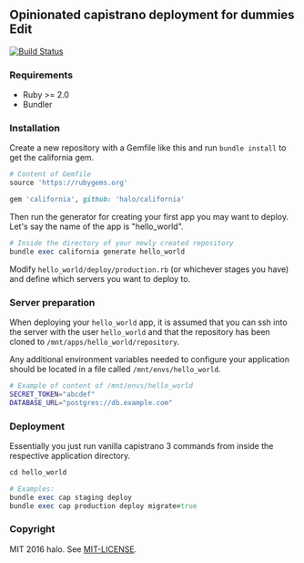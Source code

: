 ## Opinionated capistrano deployment for dummies Edit

[![Build Status](https://travis-ci.org/halo/california.svg?branch=master)](https://travis-ci.org/halo/california)

### Requirements

* Ruby >= 2.0
* Bundler

### Installation

Create a new repository with a Gemfile like this and run `bundle install` to get the california gem.

```ruby
# Content of Gemfile
source 'https://rubygems.org'

gem 'california', github: 'halo/california'
```

Then run the generator for creating your first app you may want to deploy.
Let's say the name of the app is "hello_world".

```ruby
# Inside the directory of your newly created repository
bundle exec california generate hello_world
```

Modify `hello_world/deploy/production.rb` (or whichever stages you have) and define which servers you want to deploy to.

### Server preparation

When deploying your `hello_world` app, it is assumed that you can ssh into the server with the user `hello_world` and that the repository has been cloned to `/mnt/apps/hello_world/repository`.

Any additional environment variables needed to configure your application should be located in a file called `/mnt/envs/hello_world`.

```bash
# Example of content of /mnt/envs/hello_world
SECRET_TOKEN="abcdef"
DATABASE_URL="postgres://db.example.com"
```

### Deployment

Essentially you just run vanilla capistrano 3 commands from inside the respective application directory.

```ruby
cd hello_world

# Examples:
bundle exec cap staging deploy
bundle exec cap production deploy migrate=true
```

### Copyright

MIT 2016 halo. See [MIT-LICENSE](http://github.com/halo/california/blob/master/MIT-LICENSE).
